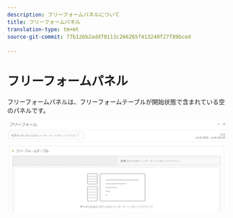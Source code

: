 ```yaml
---
description: フリーフォームパネルについて
title: フリーフォームパネル
translation-type: tm+mt
source-git-commit: 77b126b2add78113c266265f413240f27f89bced

---
```



# フリーフォームパネル

フリーフォームパネルは、フリーフォームテーブルが開始状態で含まれている空のパネルです。

![](assets/freeform-panel.png)


